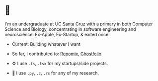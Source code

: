 # 👋 
I'm an undergraduate at UC Santa Cruz with a primary in both Computer Science and Biology, concentrating in software engineering and neuroscience. Ex-Apple, Ex-Startup, & exited once.

- Current: Building whatever I want

- So far, I contributed to: [Repomix](https://github.com/yamadashy/repomix), [Ghostfolio](https://github.com/ghostfolio/ghostfolio)

- ⚙️ I use `.ts`, `.tsx` for my startups/side projects. 

- 🔎 I use `.py`, `.c`, `.rs` for any of my research.

